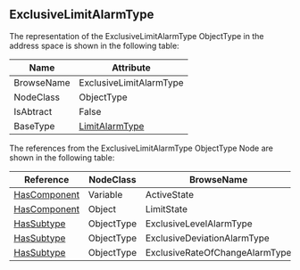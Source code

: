 <!-- objecttype -->
## ExclusiveLimitAlarmType
The representation of the ExclusiveLimitAlarmType ObjectType in the address space is shown in the following table:  

|Name|Attribute|
|---|---|
|BrowseName|ExclusiveLimitAlarmType|
|NodeClass|ObjectType|
|IsAbtract|False|
|BaseType|[LimitAlarmType](../../../Part9/ObjectTypes/LimitAlarmType/readme.md)|

The references from the ExclusiveLimitAlarmType ObjectType Node are shown in the following table:  

|Reference|NodeClass|BrowseName|DataType|TypeDefinition|ModellingRule|
|---|---|---|---|---|---|
|[HasComponent](../../../Part3/ReferenceTypes/HasComponent/readme.md)|Variable|ActiveState||[TwoStateVariableType](../../Part9/VariableTypes/TwoStateVariableType/readme.md)|[Mandatory](../../Objects/Mandatory/readme.md)|
|[HasComponent](../../../Part3/ReferenceTypes/HasComponent/readme.md)|Object|LimitState||[ExclusiveLimitStateMachineType](../../Part9/ObjectTypes/ExclusiveLimitStateMachineType/readme.md)|[Mandatory](../../Objects/Mandatory/readme.md)|
|[HasSubtype](../../../Part3/ReferenceTypes/HasSubtype/readme.md)|ObjectType|ExclusiveLevelAlarmType||||
|[HasSubtype](../../../Part3/ReferenceTypes/HasSubtype/readme.md)|ObjectType|ExclusiveDeviationAlarmType||||
|[HasSubtype](../../../Part3/ReferenceTypes/HasSubtype/readme.md)|ObjectType|ExclusiveRateOfChangeAlarmType||||

